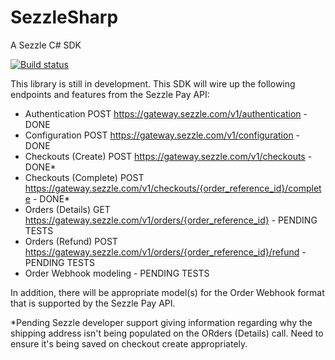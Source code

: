 # SezzleSharp
A Sezzle C# SDK

[![Build status](https://ci.appveyor.com/api/projects/status/5yixr8hm3n33ej67?svg=true)](https://ci.appveyor.com/project/StephenPAdams/sezzlesharp)

This library is still in development. This SDK will wire up the following endpoints and features from the Sezzle Pay API:

* Authentication POST https://gateway.sezzle.com/v1/authentication - DONE
* Configuration POST https://gateway.sezzle.com/v1/configuration - DONE
* Checkouts (Create) POST https://gateway.sezzle.com/v1/checkouts - DONE*
* Checkouts (Complete) POST https://gateway.sezzle.com/v1/checkouts/{order_reference_id}/complete - DONE*
* Orders (Details) GET https://gateway.sezzle.com/v1/orders/{order_reference_id} - PENDING TESTS
* Orders (Refund) POST https://gateway.sezzle.com/v1/orders/{order_reference_id}/refund - PENDING TESTS
* Order Webhook modeling - PENDING TESTS

In addition, there will be appropriate model(s) for the Order Webhook format that is supported by the Sezzle Pay API. 

*Pending Sezzle developer support giving information regarding why the shipping address isn't being populated on the ORders (Details) call. Need to ensure it's being saved on checkout create appropriately.
